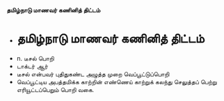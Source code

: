**தமிழ்நாடு மாணவர் கணினித் திட்டம்**
- # தமிழ்நாடு மாணவர் கணினித் திட்டம்
- n. டீசல் பொறி
- டாக்டர் ஆர்
- டீசல் என்பவர் புதிதுகண்ட அழுத்த முறை வெப்பூட்டுப்பொறி
- வெப்பூட்டிய அபத்தமிக்க காற்றின் எண்ணெய் காற்றுக் கலந்து செலுத்தப் பெற்று எரியூட்டப்பெறும் பொறி வகை.

